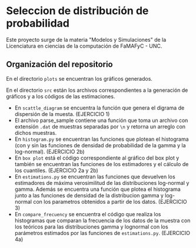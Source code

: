 # Seleccion de distribución de probabilidad

Este proyecto surge de la materia "Modelos y Simulaciones" de la Licenciatura en ciencias de la computación de FaMAFyC - UNC.


## Organización del repositorio
En el directorio `plots` se encuentran los gráficos generados.

En el directorio `src` están los archivos correspondientes a la generación de gráficos y a los códigos de las estimaciones.

- En `scattle_diagram` se encuentra la función que genera el digrama de dispersión de la muesta. (EJERCICIO 1)
- El archivo parse_sample contiene una función que toma un archivo con extensión `.dat` de muestras separadas por `\n` y retorna un arreglo con dichos muestras. 
- En `histogram.py` se encuentran las funciones que plotean el histograma (con y sin las funciones de densidad de probabilidad de la gamma y la log-normal). (EJERCICIO 2b)
- En `box plot` está el código correspondiente al gráfico del box plot y también se encuentran las funciones de los estimadores y el cálculo de los cuantiles. (EJERCICIO 2a y 2b)
- En `estimations.py` se encuentran las funciones que devuelven los estimadores de máxima verosimilitud de las distribuciones log-normal y gamma. Además se encuentra una función que plotea el histograma junto a las funciones de densidad de la distribucion gamma y log-normal con los parametros obtenidos a partir de los datos. (EJERCICIO 3)
- En `compare_frecuency` se encuentra el código que realiza los histogramas que comparan la frecuencia de los datos de la muestra con los teóricos para las distribuciones gamma y lognormal con los parámetros estimados por las funciones de `estimations.py`. (EJERCICIO 4a)
